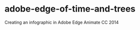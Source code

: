 adobe-edge-of-time-and-trees
============================

Creating an infographic in Adobe Edge Animate CC 2014
